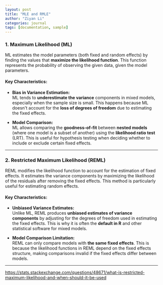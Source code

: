 ```yaml
---
layout: post
title: "MLE and RMLE"
author: "Ziyan Li"
categories: journal
tags: [documentation, sample]
---
```


### **1. Maximum Likelihood (ML)**
ML estimates the model parameters (both fixed and random effects) by finding the values that **maximize the likelihood function**. This function represents the probability of observing the given data, given the model parameters.

#### **Key Characteristics:**
- **Bias in Variance Estimation:**  
  ML tends to **underestimate the variance** components in mixed models, especially when the sample size is small. This happens because ML doesn't account for the **loss of degrees of freedom** due to estimating the fixed effects.

- **Model Comparison:**  
  ML allows comparing the **goodness-of-fit** between **nested models** (where one model is a subset of another) using the **likelihood ratio test** (LRT). This is useful for hypothesis testing when deciding whether to include or exclude certain fixed effects.

---

### **2. Restricted Maximum Likelihood (REML)**
REML modifies the likelihood function to account for the estimation of fixed effects. It estimates the variance components by maximizing the likelihood of the residuals after removing the fixed effects. This method is particularly useful for estimating random effects.

#### **Key Characteristics:**
- **Unbiased Variance Estimates:**  
  Unlike ML, REML produces **unbiased estimates of variance components** by adjusting for the degrees of freedom used in estimating the fixed effects. This is why it is often the **default in R** and other statistical software for mixed models.

- **Model Comparison Limitation:**  
  REML can only compare models with **the same fixed effects**. This is because the likelihood functions in REML depend on the fixed effects structure, making comparisons invalid if the fixed effects differ between models.

---

https://stats.stackexchange.com/questions/48671/what-is-restricted-maximum-likelihood-and-when-should-it-be-used
